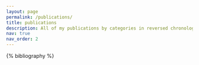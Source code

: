 ```yaml
---
layout: page
permalink: /publications/
title: publications
description: All of my publications by categories in reversed chronological order.
nav: true
nav_order: 2
---
```


<!-- _pages/publications.md -->
<div class="publications">

{% bibliography %}

</div>
